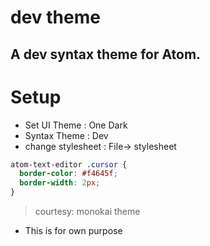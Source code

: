 # dev theme

A dev syntax theme for Atom.
---

# Setup
* Set UI Theme : One Dark
* Syntax Theme : Dev
* change  stylesheet : File-> stylesheet

```css
atom-text-editor .cursor {
  border-color: #f4645f;
  border-width: 2px;
}
```

> courtesy: monokai theme

* This is for own purpose

